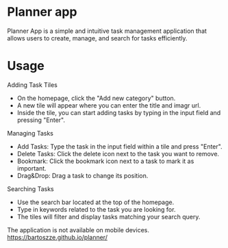 # Planner app
Planner App is a simple and intuitive task management application that allows users to create, manage, and search for tasks efficiently.
# Usage
Adding Task Tiles
- On the homepage, click the "Add new category" button.
- A new tile will appear where you can enter the title and imagr url.
- Inside the tile, you can start adding tasks by typing in the input field and pressing "Enter".
  
Managing Tasks
- Add Tasks: Type the task in the input field within a tile and press "Enter".
- Delete Tasks: Click the delete icon next to the task you want to remove.
- Bookmark: Click the bookmark icon next to a task to mark it as important.
- Drag&Drop: Drag a task to change its position.
  
Searching Tasks
- Use the search bar located at the top of the homepage.
- Type in keywords related to the task you are looking for.
- The tiles will filter and display tasks matching your search query.

The application is not available on mobile devices.
https://bartoszze.github.io/planner/

